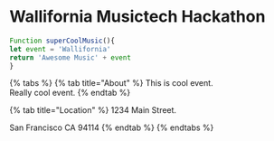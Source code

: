 # Wallifornia Musictech Hackathon

```javascript
Function superCoolMusic(){
let event = 'Wallifornia'
return 'Awesome Music' + event
}
```

{% tabs %}
{% tab title="About" %}
This is cool event.   
Really cool event.
{% endtab %}

{% tab title="Location" %}
1234 Main Street. 

San Francisco CA 94114
{% endtab %}
{% endtabs %}


